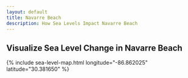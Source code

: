 ```yaml
---
layout: default
title: Navarre Beach
description: How Sea Levels Impact Navarre Beach
---
```


## Visualize Sea Level Change in Navarre Beach

{% include sea-level-map.html longitude="-86.862025" latitude="30.381650" %}
